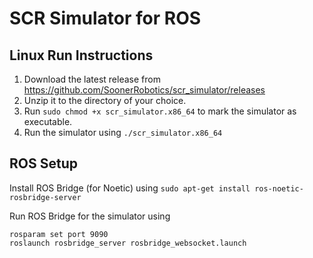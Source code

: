 # SCR Simulator for ROS

## Linux Run Instructions

1. Download the latest release from https://github.com/SoonerRobotics/scr_simulator/releases
2. Unzip it to the directory of your choice.
3. Run `sudo chmod +x scr_simulator.x86_64` to mark the simulator as executable.
4. Run the simulator using `./scr_simulator.x86_64`

## ROS Setup

Install ROS Bridge (for Noetic) using `sudo apt-get install ros-noetic-rosbridge-server`

Run ROS Bridge for the simulator using 
```
rosparam set port 9090
roslaunch rosbridge_server rosbridge_websocket.launch
```
